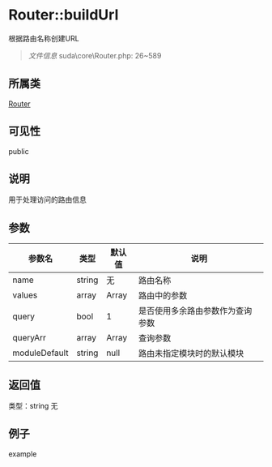 # Router::buildUrl
根据路由名称创建URL
> *文件信息* suda\core\Router.php: 26~589
## 所属类 

[Router](../Router.md)

## 可见性

  public  
## 说明

用于处理访问的路由信息

## 参数

 
| 参数名 | 类型 | 默认值 | 说明 |
|--------|-----|-------|-------|
 | name |  string | 无 |  路由名称 |
 | values |  array | Array |  路由中的参数 |
 | query |  bool | 1 |  是否使用多余路由参数作为查询参数 |
 | queryArr |  array | Array |  查询参数 |
 | moduleDefault |  string | null |  路由未指定模块时的默认模块 |
## 返回值
 
类型：string
无
## 例子

example